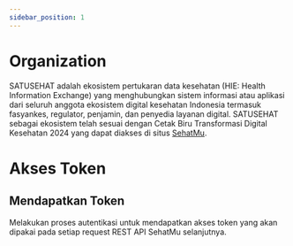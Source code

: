 ```yaml
---
sidebar_position: 1
---
```


# Organization

SATUSEHAT adalah ekosistem pertukaran data kesehatan (HIE: Health Information Exchange) yang menghubungkan sistem informasi atau aplikasi dari seluruh anggota ekosistem digital kesehatan Indonesia termasuk fasyankes, regulator, penjamin, dan penyedia layanan digital. SATUSEHAT sebagai ekosistem telah sesuai dengan Cetak Biru Transformasi Digital Kesehatan 2024 yang dapat diakses di situs [SehatMu](https://sehatmu.muhammadiyah.go.id).

# Akses Token

## Mendapatkan Token

Melakukan proses autentikasi untuk mendapatkan akses token yang akan dipakai pada setiap request REST API SehatMu selanjutnya.
